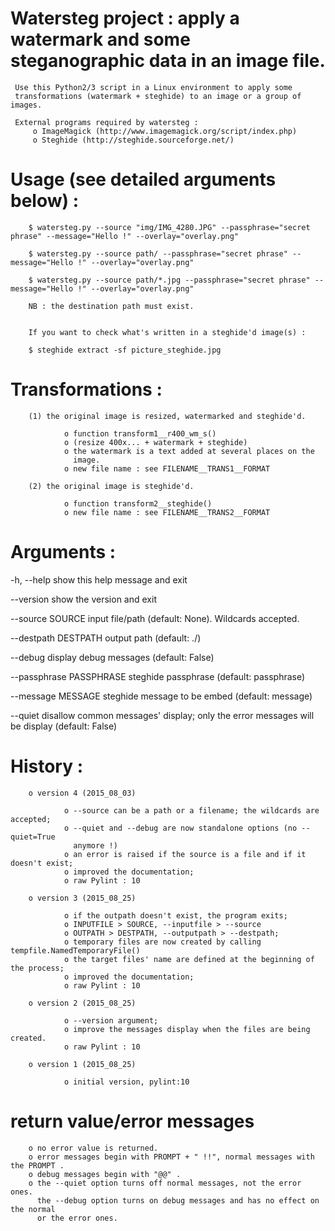 # Watersteg project : apply a watermark and some steganographic data in an image file.

     Use this Python2/3 script in a Linux environment to apply some
     transformations (watermark + steghide) to an image or a group of images.

     External programs required by watersteg :
         o ImageMagick (http://www.imagemagick.org/script/index.php)
         o Steghide (http://steghide.sourceforge.net/)

# Usage (see detailed arguments below) :

        $ watersteg.py --source "img/IMG_4280.JPG" --passphrase="secret phrase" --message="Hello !" --overlay="overlay.png"

        $ watersteg.py --source path/ --passphrase="secret phrase" --message="Hello !" --overlay="overlay.png"

        $ watersteg.py --source path/*.jpg --passphrase="secret phrase" --message="Hello !" --overlay="overlay.png"

        NB : the destination path must exist.


        If you want to check what's written in a steghide'd image(s) :

        $ steghide extract -sf picture_steghide.jpg

# Transformations :

        (1) the original image is resized, watermarked and steghide'd.

                o function transform1__r400_wm_s()
                o (resize 400x... + watermark + steghide)
                o the watermark is a text added at several places on the
                  image.
                o new file name : see FILENAME__TRANS1__FORMAT

        (2) the original image is steghide'd.

                o function transform2__steghide()
                o new file name : see FILENAME__TRANS2__FORMAT
# Arguments :

  -h, --help            show this help message and exit

  --version             show the version and exit

  --source SOURCE
                        input file/path (default: None). Wildcards accepted.

  --destpath DESTPATH
                        output path (default: ./)

  --debug               display debug messages (default: False)

  --passphrase PASSPHRASE
                        steghide passphrase (default: passphrase)

  --message MESSAGE     steghide message to be embed (default: message)

  --quiet               disallow common messages' display; only the error
                        messages will be display (default: False)
# History :

        o version 4 (2015_08_03)

                o --source can be a path or a filename; the wildcards are accepted;
                o --quiet and --debug are now standalone options (no --quiet=True
                  anymore !)
                o an error is raised if the source is a file and if it doesn't exist;
                o improved the documentation;
                o raw Pylint : 10

        o version 3 (2015_08_25)

                o if the outpath doesn't exist, the program exits;
                o INPUTFILE > SOURCE, --inputfile > --source
                o OUTPATH > DESTPATH, --outputpath > --destpath;
                o temporary files are now created by calling tempfile.NamedTemporaryFile()
                o the target files' name are defined at the beginning of the process;
                o improved the documentation;
                o raw Pylint : 10

        o version 2 (2015_08_25)

                o --version argument;
                o improve the messages display when the files are being created.
                o raw Pylint : 10

        o version 1 (2015_08_25)

                o initial version, pylint:10

# return value/error messages

        o no error value is returned.
        o error messages begin with PROMPT + " !!", normal messages with the PROMPT .
        o debug messages begin with "@@" .
        o the --quiet option turns off normal messages, not the error ones.
          the --debug option turns on debug messages and has no effect on the normal
          or the error ones.